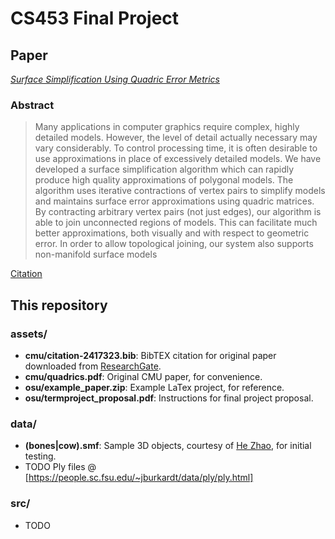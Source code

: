 # CS453 Final Project

## Paper

[_Surface Simplification Using Quadric Error Metrics_](https://www.cs.cmu.edu/~./garland/Papers/quadrics.pdf)

### Abstract

> Many applications in computer graphics require complex, highly detailed models. However, the level of detail actually necessary may vary considerably. To control processing time, it is often desirable to use approximations in place of excessively detailed models. We have developed a surface simplification algorithm which can rapidly produce high quality approximations of polygonal models. The algorithm uses iterative contractions of vertex pairs to simplify models and maintains surface error approximations using quadric matrices. By contracting arbitrary vertex pairs (not just edges), our algorithm is able to join unconnected regions of models. This can facilitate much better approximations, both visually and with respect to geometric error. In order to allow topological joining, our system also supports non-manifold surface models

[Citation](./assets/citation-2417323.bib)

## This repository

### assets/

* **cmu/citation-2417323.bib**: BibTEX citation for original paper downloaded from [ResearchGate](https://www.researchgate.net/publication/2417323_Surface_Simplification_Using_Quadric_Error_Metrics/citation/download).
* **cmu/quadrics.pdf**: Original CMU paper, for convenience.
* **osu/example_paper.zip**: Example LaTex project, for reference.
* **osu/termproject_proposal.pdf**: Instructions for final project proposal.

### data/

* **(bones|cow).smf**: Sample 3D objects, courtesy of [He Zhao](https://hezhao.net/projects/progressive-meshes/), for initial testing.
* TODO Ply files @ [https://people.sc.fsu.edu/~jburkardt/data/ply/ply.html]

### src/

* TODO
